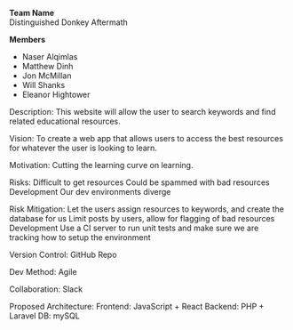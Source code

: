 **Team Name**  
Distinguished Donkey Aftermath

**Members**
- Naser Alqimlas
- Matthew Dinh
- Jon McMillan
- Will Shanks
- Eleanor Hightower

Description: This website will allow the user to search keywords and find related educational resources. 

Vision: To create a web app that allows users to access the best resources for whatever the user is looking to learn.

Motivation: Cutting the learning curve on learning.

Risks: 
Difficult to get resources
Could be spammed with bad resources
Development
Our dev environments diverge

Risk Mitigation:
Let the users assign resources to keywords, and create the database for us
Limit posts by users, allow for flagging of bad resources
Development
Use a CI server to run unit tests and make sure we are tracking how to setup the environment
 

Version Control: GitHub Repo

Dev Method: Agile

Collaboration: Slack

Proposed Architecture: 
Frontend: JavaScript + React
Backend: PHP + Laravel
DB: mySQL

